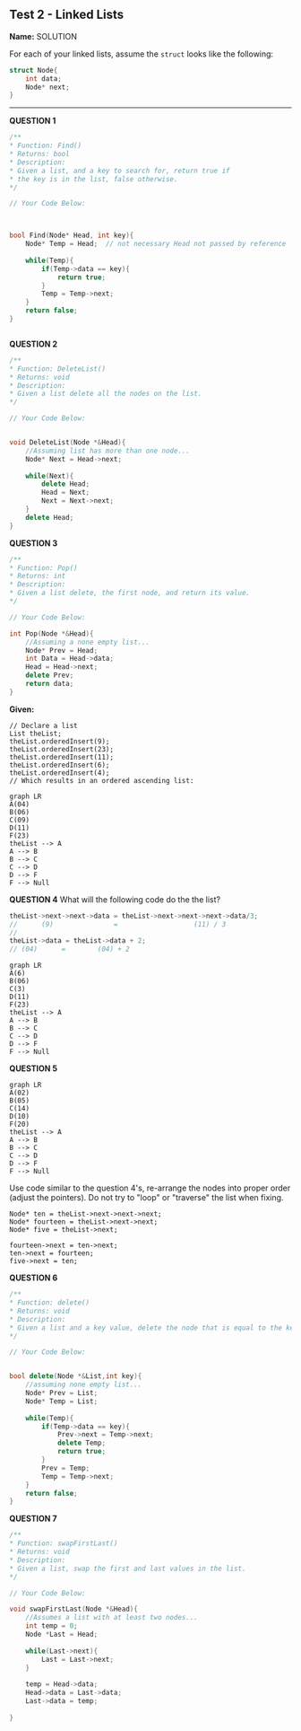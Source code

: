 ## Test 2 - Linked Lists  

**Name:** SOLUTION

For each of your linked lists, assume the `struct` looks like the following:
```cpp  
struct Node{  
    int data;  
    Node* next;  
}  
```  
----  

**QUESTION 1** 

```cpp  
/**  
* Function: Find()  
* Returns: bool  
* Description: 
* Given a list, and a key to search for, return true if 
* the key is in the list, false otherwise.  
*/  

// Your Code Below:  



bool Find(Node* Head, int key){
	Node* Temp = Head;	// not necessary Head not passed by reference	
	
	while(Temp){
		if(Temp->data == key){
		    return true;
		}
		Temp = Temp->next;
	} 
	return false;
}



```  

**QUESTION 2** 
```cpp  
/**  
* Function: DeleteList()  
* Returns: void  
* Description: 
* Given a list delete all the nodes on the list.  
*/  

// Your Code Below:  


void DeleteList(Node *&Head){
	//Assuming list has more than one node...
	Node* Next = Head->next;
	
	while(Next){
		delete Head;
		Head = Next;
		Next = Next->next;
	}
	delete Head;
}


``` 

**QUESTION 3** 

```cpp  
/**  
* Function: Pop()  
* Returns: int  
* Description: 
* Given a list delete, the first node, and return its value. 
*/  

// Your Code Below:  

int Pop(Node *&Head){
	//Assuming a none empty list...
    Node* Prev = Head;
    int Data = Head->data;
    Head = Head->next;
    delete Prev;
    return data;
}


``` 

**Given:** 

```
// Declare a list
List theList;
theList.orderedInsert(9);
theList.orderedInsert(23);
theList.orderedInsert(11);
theList.orderedInsert(6);
theList.orderedInsert(4);
// Which results in an ordered ascending list:
```
```mermaid
graph LR
A(04)
B(06)
C(09)
D(11)
F(23)
theList --> A
A --> B
B --> C
C --> D
D --> F
F --> Null
```

**QUESTION 4**
What will the following code do the the list? 

```cpp
theList->next->next->data = theList->next->next->next->data/3;
//      (9)               =                   (11) / 3 
// 
theList->data = theList->data + 2;
// (04)      =        (04) + 2

```

```mermaid
graph LR
A(6)
B(06)
C(3)
D(11)
F(23)
theList --> A
A --> B
B --> C
C --> D
D --> F
F --> Null
```

**QUESTION 5**

```mermaid
graph LR
A(02)
B(05)
C(14)
D(10)
F(20)
theList --> A
A --> B
B --> C
C --> D
D --> F
F --> Null
```

Use code similar to the question 4's, re-arrange the nodes into proper order (adjust the pointers). Do not try to "loop" or "traverse" the list when fixing.

```
Node* ten = theList->next->next->next;
Node* fourteen = theList->next->next;
Node* five = theList->next;

fourteen->next = ten->next;
ten->next = fourteen;
five->next = ten;

```

**QUESTION 6**

```cpp  
/**  
* Function: delete()  
* Returns: void  
* Description: 
* Given a list and a key value, delete the node that is equal to the key.
*/  

// Your Code Below:  


bool delete(Node *&List,int key){
	//assuming none empty list...
	Node* Prev = List;
	Node* Temp = List;
	
	while(Temp){
		if(Temp->data == key){
			Prev->next = Temp->next;
			delete Temp;
			return true;
		}
		Prev = Temp;
	    Temp = Temp->next;
	}
	return false;
}


``` 


**QUESTION 7**

```cpp  
/**  
* Function: swapFirstLast()  
* Returns: void  
* Description: 
* Given a list, swap the first and last values in the list.
*/  

// Your Code Below:  

void swapFirstLast(Node *&Head){
    //Assumes a list with at least two nodes...
	int temp = 0;
	Node *Last = Head;
	
	while(Last->next){
		Last = Last->next;
	}
	
	temp = Head->data;
	Head->data = Last->data;
	Last->data = temp;
	
}
``` 
